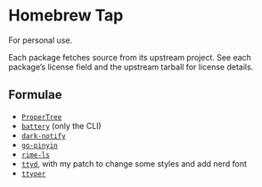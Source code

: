 # Homebrew Tap

For personal use.

Each package fetches source from its upstream project.
See each package’s license field and the upstream tarball for license details.

## Formulae

- [`ProperTree`](https://github.com/corpnewt/ProperTree)
- [`battery`](https://github.com/actuallymentor/battery) (only the CLI)
- [`dark-notify`](https://github.com/cormacrelf/dark-notify)
- [`go-pinyin`](https://github.com/twio142/go-pinyin)
- [`rime-ls`](https://github.com/wlh320/rime-ls)
- [`ttyd`](https://github.com/tsl0922/ttyd), with my patch to change some styles and add nerd font
- [`ttyper`](https://github.com/max-niederman/ttyper)

